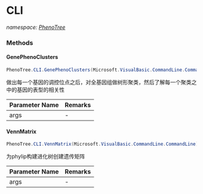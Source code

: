 ﻿# CLI
_namespace: [PhenoTree](./index.md)_





### Methods

#### GenePhenoClusters
```csharp
PhenoTree.CLI.GenePhenoClusters(Microsoft.VisualBasic.CommandLine.CommandLine)
```
做出每一个基因的调控位点之后，对全基因组做树形聚类，然后了解每一个聚类之中的基因的表型的相关性

|Parameter Name|Remarks|
|--------------|-------|
|args|-|


#### VennMatrix
```csharp
PhenoTree.CLI.VennMatrix(Microsoft.VisualBasic.CommandLine.CommandLine)
```
为phylip构建进化树创建遗传矩阵

|Parameter Name|Remarks|
|--------------|-------|
|args|-|



